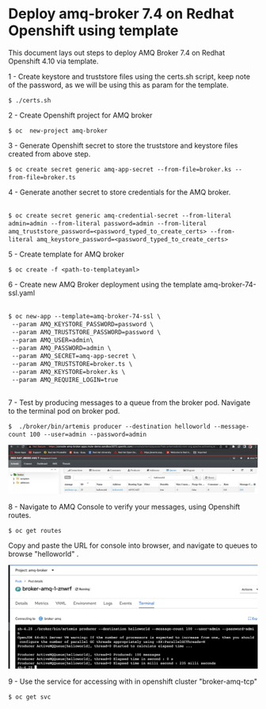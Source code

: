 # Deploy amq-broker 7.4 on Redhat Openshift using template


This document lays out steps to deploy AMQ Broker 7.4 on Redhat Openshift 4.10 via template.

1 - Create keystore and truststore files using the certs.sh script, keep note of the password, as we will be using this as param for the template.

```
$ ./certs.sh

```

2 - Create Openshift project for AMQ broker

```
$ oc  new-project amq-broker

```

3 - Generate Openshift secret to store the truststore and keystore files created from above step.

```
$ oc create secret generic amq-app-secret --from-file=broker.ks --from-file=broker.ts

```

4 - Generate another secret to store credentials for the AMQ broker.

```

$ oc create secret generic amq-credential-secret --from-literal admin=admin --from-literal password=admin --from-literal  amq_truststore_password=<password_typed_to_create_certs> --from-literal amq_keystore_password=<password_typed_to_create_certs>

```

5 - Create template for AMQ broker

```
$ oc create -f <path-to-templateyaml>

```

6 - Create new AMQ Broker deployment using the template amq-broker-74-ssl.yaml

```

$ oc new-app --template=amq-broker-74-ssl \ 
 --param AMQ_KEYSTORE_PASSWORD=password \
 --param AMQ_TRUSTSTORE_PASSWORD=password \
 --param AMQ_USER=admin\
 --param AMQ_PASSWORD=admin \
 --param AMQ_SECRET=amq-app-secret \
 --param AMQ_TRUSTSTORE=broker.ts \
 --param AMQ_KEYSTORE=broker.ks \
 --param AMQ_REQUIRE_LOGIN=true


```

7 - Test by producing messages to a queue from the broker pod. Navigate to the terminal pod on broker pod.

```
$  ./broker/bin/artemis producer --destination helloworld --message-count 100 --user=admin --password=admin

```
![console](console.png)
 
8 - Navigate to AMQ Console to verify your messages, using Openshift routes.
 
 ```
 $ oc get routes
 
 ```
 Copy and paste the URL for console into browser, and navigate to queues to browse "helloworld" .
 
![route](route.png)
 
9 - Use the service for accessing with in openshift cluster "broker-amq-tcp"
 
 ```
 $ oc get svc
 ```
 
